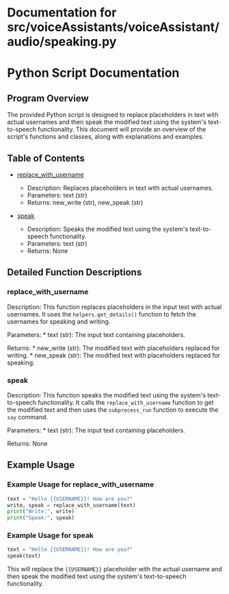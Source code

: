 # Documentation for src/voiceAssistants/voiceAssistant/audio/speaking.py

# Python Script Documentation

## Program Overview

The provided Python script is designed to replace placeholders in text with actual usernames and then speak the modified text using the system's text-to-speech functionality. This document will provide an overview of the script's functions and classes, along with explanations and examples.

## Table of Contents

*   [replace_with_username](#replace_with_username)
    *   Description: Replaces placeholders in text with actual usernames.
    *   Parameters: text (str)
    *   Returns: new_write (str), new_speak (str)

*   [speak](#speak)
    *   Description: Speaks the modified text using the system's text-to-speech functionality.
    *   Parameters: text (str)
    *   Returns: None

## Detailed Function Descriptions

### replace_with_username

Description: This function replaces placeholders in the input text with actual usernames. It uses the `helpers.get_details()` function to fetch the usernames for speaking and writing.

Parameters:
    *   text (str): The input text containing placeholders.

Returns:
    *   new_write (str): The modified text with placeholders replaced for writing.
    *   new_speak (str): The modified text with placeholders replaced for speaking.

### speak

Description: This function speaks the modified text using the system's text-to-speech functionality. It calls the `replace_with_username` function to get the modified text and then uses the `subprocess_run` function to execute the `say` command.

Parameters:
    *   text (str): The input text containing placeholders.

Returns: None

## Example Usage

### Example Usage for replace_with_username

```python
text = "Hello {{USERNAME}}! How are you?"
write, speak = replace_with_username(text)
print("Write:", write)
print("Speak:", speak)
```

### Example Usage for speak

```python
text = "Hello {{USERNAME}}! How are you?"
speak(text)
```

This will replace the `{{USERNAME}}` placeholder with the actual username and then speak the modified text using the system's text-to-speech functionality.